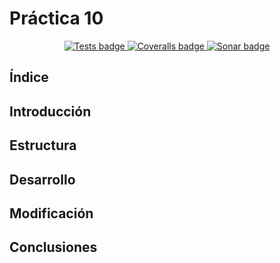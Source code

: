 # Práctica 10

<p align="center">
  <a href="https://github.com/LeandroArmas/p10_LeandroArmas_PE101/actions/workflows/node.js.yml">
    <img alt="Tests badge" src="https://github.com/LeandroArmas/p10_LeandroArmas_PE101/actions/workflows/node.js.yml/badge.svg?branch=main">
  </a>
  <a href="https://github.com/LeandroArmas/p10_LeandroArmas_PE101/actions/workflows/coveralls.yml">
    <img alt="Coveralls badge" src="https://github.com/LeandroArmas/p10_LeandroArmas_PE101/actions/workflows/coveralls.yml/badge.svg?branch=main">
  </a>
  <a href="https://sonarcloud.io/summary/new_code?id=LeandroArmas_p10_LeandroArmas_PE101">
    <img alt="Sonar badge" src="https://sonarcloud.io/api/project_badges/measure?project=LeandroArmas_p10_LeandroArmas_PE101&metric=alert_status">
  </a>
</p>



## Índice

## Introducción

## Estructura

## Desarrollo

## Modificación

## Conclusiones
